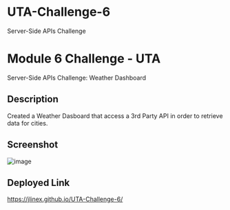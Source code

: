 # UTA-Challenge-6
Server-Side APIs Challenge

# Module 6 Challenge - UTA
Server-Side APIs Challenge: Weather Dashboard

## Description
Created a Weather Dasboard that access a 3rd Party API in order to retrieve data for cities.

## Screenshot
![image](https://github.com/jlinex/UTA-Challenge-6/assets/144945414/1c6a5ee9-d617-422f-86cd-866ee934ea5c)


## Deployed Link

https://jlinex.github.io/UTA-Challenge-6/
